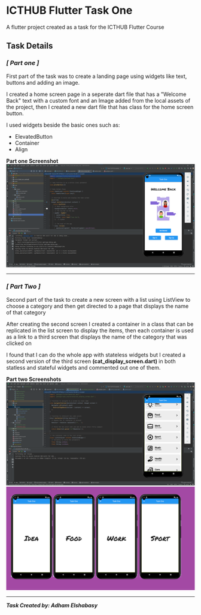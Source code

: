 # ICTHUB Flutter Task One

A flutter project created as a task for the ICTHUB Flutter Course

## Task Details

### *[ Part one ]*

First part of the task was to create a landing page using widgets like text, buttons and adding an image. 

I created a home screen page in a seperate dart file that has a "Welcome Back" text with a custom font and an Image added from the local assets of the project, then I created a new dart file that has class for the home screen button.

I used widgets beside the basic ones such as:
- ElevatedButton
- Container
- Align

**Part one Screenshot**
![First Screenshot](./screenshots/screenshot_1.png)

---

### *[ Part Two ]*

Second part of the task to create a new screen with a list using ListView to choose a category and then get directed to a page that displays the name of that category

After creating the second screen I created a container in a class that can be replicated in the list screen to display the items, then each container is used as a link to a third screen that displays the name of the category that was clicked on

I found that I can do the whole app with stateless widgets but I created a second version of the third screen **(cat_display_screen.dart)** in both statless and stateful widgets and commented out one of them.

**Part two Screenshots**
![First Screenshot](./screenshots/screenshot_2.png)
![First Screenshot](./screenshots/screenshot_3.png)

---

***Task Created by: Adham Elshabasy***
